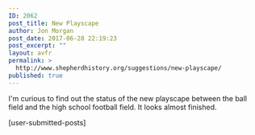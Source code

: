 ```yaml
---
ID: 2062
post_title: New Playscape
author: Jon Morgan
post_date: 2017-06-28 22:19:23
post_excerpt: ""
layout: avfr
permalink: >
  http://www.shepherdhistory.org/suggestions/new-playscape/
published: true
---
```

I'm curious to find out the status of the new playscape between the ball field and the high school football field. It looks almost finished.

[user-submitted-posts]